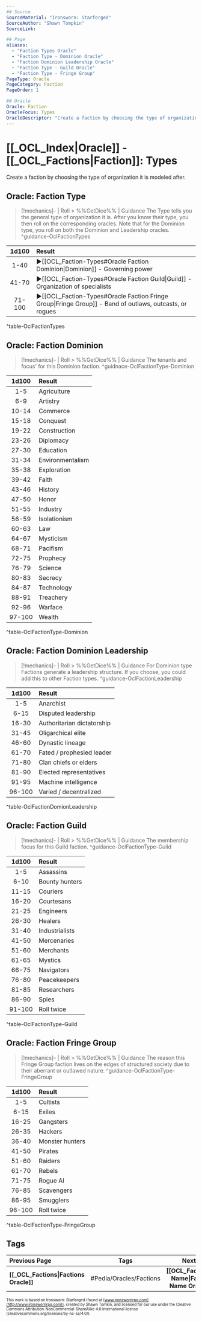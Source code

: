 ```yaml
---
## Source
SourceMaterial: "Ironsworn: Starforged"
SourceAuthor: "Shawn Tompkin"
SourceLink: 

## Page
aliases:
  - "Faction Types Oracle"
  - "Faction Type - Dominion Oracle"
  - "Faction Dominion Leadership Oracle"
  - "Faction Type - Guild Oracle"
  - "Faction Type - Fringe Group"
PageType: Oracle
PageCategory: Faction
PageOrder: 1

## Oracle
Oracle: Faction
OracleFocus: Types
OracleDescriptor: "Create a faction by choosing the type of organization it is modeled after."
---
```

 # [[_OCL_Index|Oracle]] - [[_OCL_Factions|Faction]]: Types
Create a faction by choosing the type of organization it is modeled after.

## Oracle: Faction Type
> [!mechanics]- | Roll > %%GetDice%% | Guidance
> The Type tells you the general type of organization it is. After you know their type, you then roll on the corresponding oracles. Note that for the Dominion type, you roll on both the Dominion and Leadership oracles. ^guidance-OclFactionTypes

| 1d100 | Result |
|:---:|:--- |
| 1-40 | ▶[[OCL_Faction-Types#Oracle Faction Dominion\|Dominion]] - Governing power |
| 41-70 | ▶[[OCL_Faction-Types#Oracle Faction Guild\|Guild]] - Organization of specialists |
| 71-100 | ▶[[OCL_Faction-Types#Oracle Faction Fringe Group\|Fringe Group]] - Band of outlaws, outcasts, or rogues |
^table-OclFactionTypes

## Oracle: Faction Dominion
> [!mechanics]- | Roll > %%GetDice%% | Guidance
> The tenants and focus' for this Dominion faction. ^guidnace-OclFactionType-Dominion

| 1d100 | Result |
|:---:|:--- |
| 1-5 | Agriculture |
| 6-9 | Artistry |
| 10-14 | Commerce |
| 15-18 | Conquest |
| 19-22 | Construction |
| 23-26 | Diplomacy |
| 27-30 | Education |
| 31-34 | Environmentalism |
| 35-38 | Exploration |
| 39-42 | Faith |
| 43-46 | History |
| 47-50 | Honor |
| 51-55 | Industry |
| 56-59 | Isolationism |
| 60-63 | Law |
| 64-67 | Mysticism |
| 68-71 | Pacifism |
| 72-75 | Prophecy |
| 76-79 | Science |
| 80-83 | Secrecy |
| 84-87 | Technology |
| 88-91 | Treachery |
| 92-96 | Warface |
| 97-100 | Wealth |
^table-OclFactionType-Dominion

## Oracle: Faction Dominion Leadership
> [!mechanics]- | Roll > %%GetDice%% | Guidance
> For Dominion type Factions generate a leadership structure. If you choose, you could add this to other Faction types. ^guidance-OclFactionLeadership

| 1d100 | Result |
|:---:|:--- |
| 1-5 | Anarchist |
| 6-15 | Disputed leadership |
| 16-30 | Authoritarian dictatorship |
| 31-45 | Oligarchical elite |
| 46-60 | Dynastic lineage |
| 61-70 | Fated / prophesied leader |
| 71-80 | Clan chiefs or elders |
| 81-90 | Elected representatives |
| 91-95 | Machine intelligence |
| 96-100 | Varied / decentralized |
^table-OclFactionDomionLeadership

## Oracle: Faction Guild
> [!mechanics]- | Roll > %%GetDice%% | Guidance
> The membership focus for this Guild faction. ^guidance-OclFactionType-Guild

| 1d100 | Result |
|:---:|:--- |
| 1-5 | Assassins |
| 6-10 | Bounty hunters |
| 11-15 | Couriers |
| 16-20 | Courtesans |
| 21-25 | Engineers |
| 26-30 | Healers |
| 31-40 | Industrialists |
| 41-50 | Mercenaries |
| 51-60 | Merchants |
| 61-65 | Mystics |
| 66-75 | Navigators |
| 76-80 | Peacekeepers |
| 81-85 | Researchers |
| 86-90 | Spies |
| 91-100 | Roll twice |
^table-OclFactionType-Guild

## Oracle: Faction Fringe Group
> [!mechanics]- | Roll > %%GetDice%% | Guidance
> The reason this Fringe Group faction lives on the edges of structured society due to their aberrant or outlawed nature. ^guidance-OclFactionType-FringeGroup

| 1d100 | Result |
|:---:|:--- |
| 1-5 | Cultists |
| 6-15 | Exiles |
| 16-25 | Gangsters |
| 26-35 | Hackers |
| 36-40 | Monster hunters |
| 41-50 | Pirates |
| 51-60 | Raiders |
| 61-70 | Rebels |
| 71-75 | Rogue AI |
| 76-85 | Scavengers |
| 86-95 | Smugglers |
| 96-100 | Roll twice |
^table-OclFactionType-FringeGroup

## Tags
| Previous Page | Tags | Next Page |
|:--- |:---:| ---:|
| **[[_OCL_Factions\|Factions Oracle]]** | #Pedia/Oracles/Factions | **[[OCL_Faction-Name\|Faction Name Oracle]]** |

<font size=-2>This work is based on Ironsworn: Starforged (found at [www.ironswornrpg.com](http://www.ironswornrpg.com)), created by Shawn Tomkin, and licensed for our use under the Creative Commons Attribution-NonCommercial-ShareAlike 4.0 International license  (creativecommons.org/licenses/by-nc-sa/4.0/).</font>